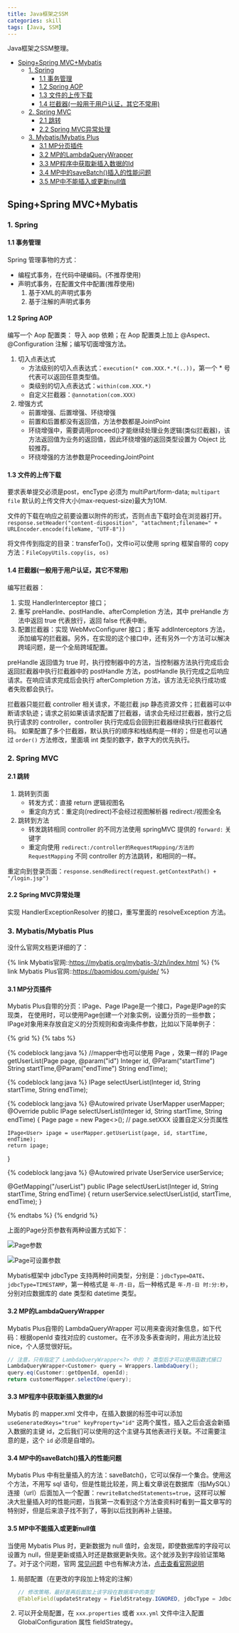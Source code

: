```yaml
---
title: Java框架之SSM
categories: skill
tags: [Java, SSM]
---
```


Java框架之SSM整理。

<!-- more -->

<!-- @import "[TOC]" {cmd="toc" depthFrom=2 depthTo=4 orderedList=false} -->

<!-- code_chunk_output -->

- [Sping+Spring MVC+Mybatis](#spingspring-mvcmybatis)
  - [1. Spring](#1-spring)
    - [1.1 事务管理](#11-事务管理)
    - [1.2 Spring AOP](#12-spring-aop)
    - [1.3 文件的上传下载](#13-文件的上传下载)
    - [1.4 拦截器(一般用于用户认证，其它不常用)](#14-拦截器一般用于用户认证其它不常用)
  - [2. Spring MVC](#2-spring-mvc)
    - [2.1 跳转](#21-跳转)
    - [2.2 Spring MVC异常处理](#22-spring-mvc异常处理)
  - [3. Mybatis/Mybatis Plus](#3-mybatismybatis-plus)
    - [3.1 MP分页插件](#31-mp分页插件)
    - [3.2 MP的LambdaQueryWrapper](#32-mp的lambdaquerywrapper)
    - [3.3 MP程序中获取新插入数据的Id](#33-mp程序中获取新插入数据的id)
    - [3.4 MP中的saveBatch()插入的性能问题](#34-mp中的savebatch插入的性能问题)
    - [3.5 MP中不能插入或更新null值](#35-mp中不能插入或更新null值)

<!-- /code_chunk_output -->

## Sping+Spring MVC+Mybatis

### 1. Spring

#### 1.1 事务管理

Spring 管理事物的方式：

- 编程式事务，在代码中硬编码。(不推荐使用)
- 声明式事务，在配置文件中配置(推荐使用)
  1. 基于XML的声明式事务
  2. 基于注解的声明式事务

#### 1.2 Spring AOP

编写一个 Aop 配置类：
导入 aop 依赖；在 Aop 配置类上加上 @Aspect、@Configuration 注解；编写切面增强方法。

1. 切入点表达式
    - 方法级别的切入点表达式：`execution(* com.XXX.*.*(..))`，第一个 * 号代表可以返回任意类型值。
    - 类级别的切入点表达式：`within(com.XXX.*)`
    - 自定义拦截器：`@annotation(com.XXX)`
2. 增强方式
    - 前置增强、后置增强、环绕增强
    - 前置和后置都没有返回值，方法参数都是JointPoint
    - 环绕增强中，需要调用proceed()才能继续处理业务逻辑(类似拦截器)，该方法返回值为业务的返回值，因此环绕增强的返回类型设置为 Object 比较推荐。
    - 环绕增强的方法参数是ProceedingJointPoint

#### 1.3 文件的上传下载

要求表单提交必须是post，encType 必须为 multiPart/form-data; `multipart file` 默认的上传文件大小(max-request-size)最大为10M.

文件的下载在响应之前要设置以附件的形式，否则点击下载时会在浏览器打开。
`response.setHeader("content-disposition", "attachment;filename=" + URLEncoder.encode(fileName, "UTF-8"))`

将文件传到指定的目录：transferTo()，文件io可以使用 spring 框架自带的 copy 方法：`FileCopyUtils.copy(is, os)`

#### 1.4 拦截器(一般用于用户认证，其它不常用)

编写拦截器：

1. 实现 HandlerInterceptor 接口；
2. 重写 preHandle、postHandle、afterCompletion 方法，其中 preHandle 方法中返回 true 代表放行，返回 false 代表中断。
3. 配置拦截器：实现 WebMvcConfigurer 接口；重写 addInterceptors 方法，添加编写的拦截器。另外，在实现的这个接口中，还有另外一个方法可以解决跨域问题，是一个全局跨域配置。

preHandle 返回值为 true 时，执行控制器中的方法，当控制器方法执行完成后会返回拦截器中执行拦截器中的 postHandle 方法，postHandle 执行完成之后响应请求。在响应请求完成后会执行 afterCompletion 方法，该方法无论执行成功或者失败都会执行。

拦截器只能拦截 controller 相关请求，不能拦截 jsp 静态资源文件；拦截器可以中断请求轨迹；请求之前如果该请求配置了拦截器，请求会先经过拦截器，放行之后执行请求的 controller，controller 执行完成后会回到拦截器继续执行拦截器代码。
如果配置了多个拦截器，默认执行的顺序和栈结构是一样的；但是也可以通过 `order()` 方法修改，里面填 int 类型的数字，数字大的优先执行。

### 2. Spring MVC

#### 2.1 跳转

1. 跳转到页面
   - 转发方式：直接 return 逻辑视图名
   - 重定向方式：重定向(redirect)不会经过视图解析器 redirect:/视图全名
2. 跳转到方法
   - 转发跳转相同 controller 的不同方法使用 springMVC 提供的 `forward:` 关键字
   - 重定向使用 `redirect:/controller的RequestMapping/方法的RequestMapping` 
不同 controller 的方法跳转，和相同的一样。

重定向到登录页面：`response.sendRedirect(request.getContextPath() + "/login.jsp")`

#### 2.2 Spring MVC异常处理

实现 HandlerExceptionResolver 的接口，重写里面的 resolveException 方法。

### 3. Mybatis/Mybatis Plus

没什么官网文档更详细的了：

{% link Mybatis官网::https://mybatis.org/mybatis-3/zh/index.html %}
{% link Mybatis Plus官网::https://baomidou.com/guide/ %}

#### 3.1 MP分页插件

Mybatis Plus自带的分页：IPage、Page
IPage是一个接口，Page是IPage的实现类，
在使用时，可以使用Page创建一个对象实例，设置分页的一些参数；IPage对象用来存放自定义的分页规则和查询条件参数，比如以下简单例子：

{% grid %}
{% tabs %}
<!-- tab UserMapper.java -->
{% codeblock lang:java %}
//mapper中也可以使用 Page ，效果一样的
IPage<User> getUserList(Page<User> page,
                        @param("id") Integer id,
                        @Param("startTime") String startTime,@Param("endTime") String endTime);

<!-- tab UserService.java -->
{% codeblock lang:java %}
IPage<User> selectUserList(Integer id, 
                           String startTime,
                           String endTime);

<!-- tab UserServiceImpl.java -->
{% codeblock lang:java %}
@Autowired
private UserMapper userMapper;
@Override
public IPage<User> selectUserList(Integer id, String startTime, String endTime) {
    Page<User> page = new Page<>();
    // page.setXXX 设置自定义分页属性

    IPage<User> ipage = userMapper.getUserList(page, id, startTime, endTime);
    return ipage;
}

<!-- tab UserController.java -->
{% codeblock lang:java %}
@Autowired
private UserService userService;

@GetMapping("/userList")
public IPage<User> selectUserList(Integer id, String startTime, String endTime) {
    return userService.selectUserList(id, startTime, endTime);
}

{% endtabs %}
{% endgrid %}

上面的Page分页参数有两种设置方式如下：

![Page参数](https://raw.githubusercontents.com/prettywinter/dist/main/images/doc/Page参数.png "Page参数")

![Page可设置参数](https://raw.githubusercontents.com/prettywinter/dist/main/images/doc/Page可设置参数.png "Page可设置参数")


Mybatis框架中 jdbcType 支持两种时间类型，分别是：`jdbcType=DATE`、`jdbcType=TIMESTAMP`，第一种格式是 `年-月-日`，后一种格式是 `年-月-日 时:分:秒`，分别对应数据库的 date 类型和 datetime 类型。

#### 3.2 MP的LambdaQueryWrapper

Mybatis Plus自带的 LambdaQueryWrapper 可以用来查询对象信息，如下代码：根据openId 查找对应的 customer。在不涉及多表查询时，用此方法比较 nice，个人感觉很好玩。

```java
// 注意，只有指定了 LambdaQueryWrapper<?> 中的 ? 类型后才可以使用函数式接口
LambdaQueryWrapper<Customer> query = Wrappers.lambdaQuery();
query.eq(Customer::getOpenId, openId);
return customerMapper.selectOne(query);
```

#### 3.3 MP程序中获取新插入数据的Id

Mybatis 的 mapper.xml 文件中，在插入数据的标签中可以添加 `useGeneratedKeys="true" keyProperty="id"` 这两个属性，插入之后会返会新插入数据的主键 id，之后我们可以使用的这个主键与其他表进行关联。不过需要注意的是，这个 `id` 必须是自增的。

#### 3.4 MP中的saveBatch()插入的性能问题

Mybatis Plus 中有批量插入的方法：saveBatch()，它可以保存一个集合。使用这个方法，不用写 sql 语句，但是性能比较差，网上看文章说在数据库（指MySQL）连接（url）后面加入一个配置：`rewriteBatchedStatements=true`，这样可以解决大批量插入时的性能问题，当我第一次看到这个方法查资料时看到一篇文章写的特别好，但是后来浪子找不到了，等到以后找到再补上链接。

#### 3.5 MP中不能插入或更新null值

当使用 Mybatis Plus 时，更新数据为 null 值时，会发现，即使数据库的字段可以设置为 null，但是更新或插入时还是数据更新失败。这个就涉及到字段验证策略了。对于这个问题，官网 [常见问题](https://www.mybatis-plus.com/guide/faq.html) 中也有解决方法，[点击查看官网说明](https://www.mybatis-plus.com/guide/faq.html#%E6%8F%92%E5%85%A5%E6%88%96%E6%9B%B4%E6%96%B0%E7%9A%84%E5%AD%97%E6%AE%B5%E6%9C%89-%E7%A9%BA%E5%AD%97%E7%AC%A6%E4%B8%B2-%E6%88%96%E8%80%85-null)

1. 局部配置（在更改的字段加上特定的注解）

    ```java
    // 修改策略，最好是再后面加上该字段在数据库中的类型
    @TableField(updateStrategy = FieldStrategy.IGNORED, jdbcType = JdbcType.INTEGER)
    ```

2. 可以开全局配置，在 `xxx.properties` 或者 `xxx.yml` 文件中注入配置 GlobalConfiguration 属性 fieldStrategy。
